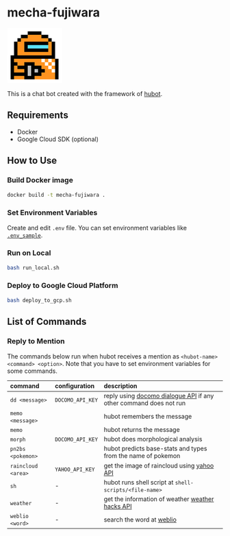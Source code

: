 # mecha-fujiwara

<img src="data/icon.png" width=128px>

This is a chat bot created with the framework of [hubot].

[hubot]: https://hubot.github.com/

## Requirements

- Docker
- Google Cloud SDK (optional)

## How to Use

### Build Docker image

```bash
docker build -t mecha-fujiwara .
```

### Set Environment Variables

Create and edit `.env` file.
You can set environment variables like [`.env_sample`](.env_sample).

### Run on Local

```bash
bash run_local.sh
```

### Deploy to Google Cloud Platform

```bash
bash deploy_to_gcp.sh
```

## List of Commands

### Reply to Mention

The commands below run when hubot receives a mention as `<hubot-name> <command> <option>`.
Note that you have to set environment variables for some commands.

| command            | configuration    | description                                                         |
|:-------------------|:-----------------|:--------------------------------------------------------------------|
| `dd <message>`     | `DOCOMO_API_KEY` | reply using [docomo dialogue API] if any other command does not run |
| `memo <message>`   |                  | hubot remembers the message                                         |
| `memo`             |                  | hubot returns the message                                           |
| `morph`            | `DOCOMO_API_KEY` | hubot does morphological analysis                                   |
| `pn2bs <pokemon>`  |                  | hubot predicts base-stats and types from the name of pokemon        |
| `raincloud <area>` | `YAHOO_API_KEY`  | get the image of raincloud using [yahoo API]                        |
| `sh`               | -                | hubot runs shell script at `shell-scripts/<file-name>`              |
| `weather`          | -                | get the information of weather [weather hacks API]                  |
| `weblio <word>`    | -                | search the word at [weblio]                                         |

[docomo dialogue API]: https://dev.smt.docomo.ne.jp/?p=docs.api.page&api_name=dialogue&p_name=api_usage_scenario
[weather hacks API]: http://weather.livedoor.com/weather_hacks/webservice
[weblio]: http://ejje.weblio.jp/
[yahoo API]: http://developer.yahoo.co.jp/
